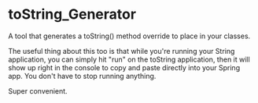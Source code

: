 # toString_Generator
A tool that generates a toString() method override to place in your classes.


The useful thing about this too is that while you're running your String application, 
you can simply hit "run" on the toString application, then it will show up right in the
console to copy and paste directly into your Spring app. You don't have to stop running anything. 

Super convenient.

